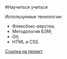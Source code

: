 #Научиться учиться

Используемые технологии:
- Флексбокс-верстка;
- Методология БЭМ;
- Git;
- HTML и CSS.


[Ссылка на проект](https://otteliya2035.github.io/how-to-learn)
